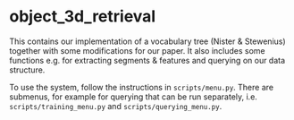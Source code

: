 object_3d_retrieval
===================

This contains our implementation of a vocabulary tree (Nister & Stewenius) together with some modifications for our paper. It also includes some functions e.g. for extracting segments & features and querying on our data structure.

To use the system, follow the instructions in `scripts/menu.py`. There are submenus, for example for querying that can be run separately, i.e. `scripts/training_menu.py` and `scripts/querying_menu.py`.
